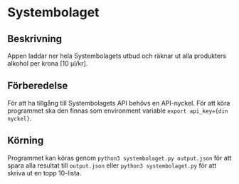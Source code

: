 # Systembolaget

## Beskrivning

Appen laddar ner hela Systembolagets utbud och räknar ut alla produkters alkohol per krona [10 µl/kr].

## Förberedelse

För att ha tillgång till Systembolagets API behövs en API-nyckel. För att köra programmet ska den finnas som environment variable `export api_key={din nyckel}`.

## Körning

Programmet kan köras genom `python3 systembolaget.py output.json` för att spara alla resultat till `output.json` eller `python3 systembolaget.py` för att skriva ut en topp 10-lista.
